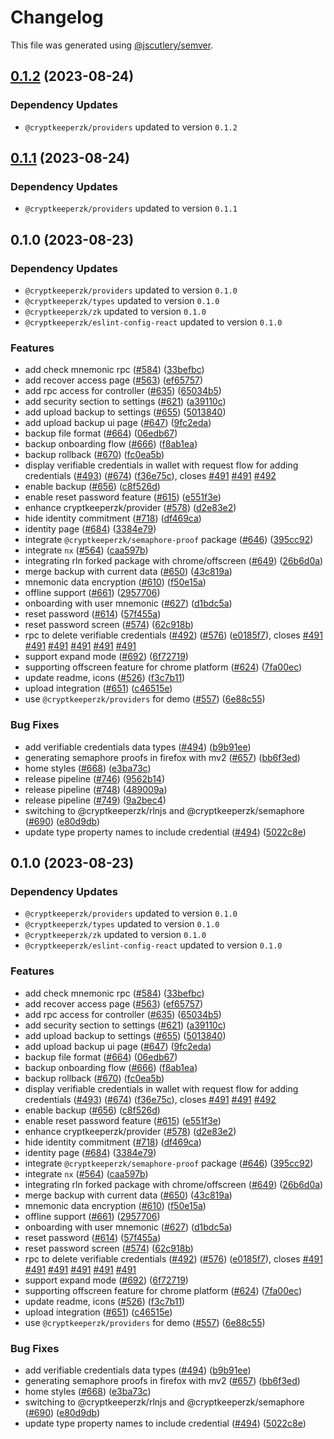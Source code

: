 # Changelog

This file was generated using [@jscutlery/semver](https://github.com/jscutlery/semver).

## [0.1.2](https://github.com/CryptKeeperZK/crypt-keeper-extension/compare/@cryptkeeperzk/app-0.1.1...@cryptkeeperzk/app-0.1.2) (2023-08-24)

### Dependency Updates

* `@cryptkeeperzk/providers` updated to version `0.1.2`
## [0.1.1](https://github.com/CryptKeeperZK/crypt-keeper-extension/compare/@cryptkeeperzk/app-0.1.0...@cryptkeeperzk/app-0.1.1) (2023-08-24)

### Dependency Updates

* `@cryptkeeperzk/providers` updated to version `0.1.1`
## 0.1.0 (2023-08-23)

### Dependency Updates

* `@cryptkeeperzk/providers` updated to version `0.1.0`
* `@cryptkeeperzk/types` updated to version `0.1.0`
* `@cryptkeeperzk/zk` updated to version `0.1.0`
* `@cryptkeeperzk/eslint-config-react` updated to version `0.1.0`

### Features

* add check mnemonic rpc ([#584](https://github.com/CryptKeeperZK/crypt-keeper-extension/issues/584)) ([33befbc](https://github.com/CryptKeeperZK/crypt-keeper-extension/commit/33befbc83912ba7226fb074d28a7ccbebf91f663))
* add recover access page ([#563](https://github.com/CryptKeeperZK/crypt-keeper-extension/issues/563)) ([ef65757](https://github.com/CryptKeeperZK/crypt-keeper-extension/commit/ef657578e051bdf35e6e35c146f4d85808ebf3c5))
* add rpc access for controller ([#635](https://github.com/CryptKeeperZK/crypt-keeper-extension/issues/635)) ([65034b5](https://github.com/CryptKeeperZK/crypt-keeper-extension/commit/65034b537fcf9bed95efeb543892aa0e873c132e))
* add security section to settings ([#621](https://github.com/CryptKeeperZK/crypt-keeper-extension/issues/621)) ([a39110c](https://github.com/CryptKeeperZK/crypt-keeper-extension/commit/a39110cb7e994d2443894bac8dadb1b20c55137f))
* add upload backup to settings ([#655](https://github.com/CryptKeeperZK/crypt-keeper-extension/issues/655)) ([5013840](https://github.com/CryptKeeperZK/crypt-keeper-extension/commit/50138406a72d93a8c4b7190869151ce339287ebe))
* add upload backup ui page ([#647](https://github.com/CryptKeeperZK/crypt-keeper-extension/issues/647)) ([9fc2eda](https://github.com/CryptKeeperZK/crypt-keeper-extension/commit/9fc2edad53b53f323020cb03e6523c96dce41258))
* backup file format ([#664](https://github.com/CryptKeeperZK/crypt-keeper-extension/issues/664)) ([06edb67](https://github.com/CryptKeeperZK/crypt-keeper-extension/commit/06edb672e83e8402943330fb7ca1b433d48ba7dc))
* backup onboarding flow ([#666](https://github.com/CryptKeeperZK/crypt-keeper-extension/issues/666)) ([f8ab1ea](https://github.com/CryptKeeperZK/crypt-keeper-extension/commit/f8ab1ea4a41834b864c44b368fb5054a2df45bef))
* backup rollback ([#670](https://github.com/CryptKeeperZK/crypt-keeper-extension/issues/670)) ([fc0ea5b](https://github.com/CryptKeeperZK/crypt-keeper-extension/commit/fc0ea5b055eadc38dbb796221e8154cc334fd837))
* display verifiable credentials in wallet with request flow for adding credentials ([#493](https://github.com/CryptKeeperZK/crypt-keeper-extension/issues/493)) ([#674](https://github.com/CryptKeeperZK/crypt-keeper-extension/issues/674)) ([f36e75c](https://github.com/CryptKeeperZK/crypt-keeper-extension/commit/f36e75ced7364ced01794f48296eee6d6e7e91d7)), closes [#491](https://github.com/CryptKeeperZK/crypt-keeper-extension/issues/491) [#491](https://github.com/CryptKeeperZK/crypt-keeper-extension/issues/491) [#492](https://github.com/CryptKeeperZK/crypt-keeper-extension/issues/492)
* enable backup ([#656](https://github.com/CryptKeeperZK/crypt-keeper-extension/issues/656)) ([c8f526d](https://github.com/CryptKeeperZK/crypt-keeper-extension/commit/c8f526d9e0c08d53943d4f2b5e799ec2ac20f28e))
* enable reset password feature  ([#615](https://github.com/CryptKeeperZK/crypt-keeper-extension/issues/615)) ([e551f3e](https://github.com/CryptKeeperZK/crypt-keeper-extension/commit/e551f3e7061ffa75c86c04c1f78bb319d2e81bcc))
* enhance cryptkeeperzk/provider ([#578](https://github.com/CryptKeeperZK/crypt-keeper-extension/issues/578)) ([d2e83e2](https://github.com/CryptKeeperZK/crypt-keeper-extension/commit/d2e83e289368f1845fa587161b8db1579b29fa64))
* hide identity commitment ([#718](https://github.com/CryptKeeperZK/crypt-keeper-extension/issues/718)) ([df469ca](https://github.com/CryptKeeperZK/crypt-keeper-extension/commit/df469ca61d46d479c5056d45e7b87302ff78653a))
* identity page ([#684](https://github.com/CryptKeeperZK/crypt-keeper-extension/issues/684)) ([3384e79](https://github.com/CryptKeeperZK/crypt-keeper-extension/commit/3384e79006a4aef46c698e083c2b29ad5eee9782))
* integrate `@cryptkeeperzk/semaphore-proof` package ([#646](https://github.com/CryptKeeperZK/crypt-keeper-extension/issues/646)) ([395cc92](https://github.com/CryptKeeperZK/crypt-keeper-extension/commit/395cc92cc921365d691e373b28ae6cfb6c658e26))
* integrate `nx` ([#564](https://github.com/CryptKeeperZK/crypt-keeper-extension/issues/564)) ([caa597b](https://github.com/CryptKeeperZK/crypt-keeper-extension/commit/caa597b7ba3acabd98502f8e860b482702887263))
* integrating rln forked package with chrome/offscreen ([#649](https://github.com/CryptKeeperZK/crypt-keeper-extension/issues/649)) ([26b6d0a](https://github.com/CryptKeeperZK/crypt-keeper-extension/commit/26b6d0a2984dd5778eaa87435ce2c78793bb4031))
* merge backup with current data ([#650](https://github.com/CryptKeeperZK/crypt-keeper-extension/issues/650)) ([43c819a](https://github.com/CryptKeeperZK/crypt-keeper-extension/commit/43c819abf3a09cbe8b0e1374df38dd46dc0be32b))
* mnemonic data encryption ([#610](https://github.com/CryptKeeperZK/crypt-keeper-extension/issues/610)) ([f50e15a](https://github.com/CryptKeeperZK/crypt-keeper-extension/commit/f50e15a6bf662aac196577261e9fbfe0a3b90528))
* offline support ([#661](https://github.com/CryptKeeperZK/crypt-keeper-extension/issues/661)) ([2957706](https://github.com/CryptKeeperZK/crypt-keeper-extension/commit/2957706276d7f9b55ed8dcbd68d9bfbc5cba866e))
* onboarding with user mnemonic ([#627](https://github.com/CryptKeeperZK/crypt-keeper-extension/issues/627)) ([d1bdc5a](https://github.com/CryptKeeperZK/crypt-keeper-extension/commit/d1bdc5a536466d56886a062956ef32ae8d4c4487))
* reset password ([#614](https://github.com/CryptKeeperZK/crypt-keeper-extension/issues/614)) ([57f455a](https://github.com/CryptKeeperZK/crypt-keeper-extension/commit/57f455a2c9fc2bf7c6bcf4791c865f85885441cd))
* reset password screen ([#574](https://github.com/CryptKeeperZK/crypt-keeper-extension/issues/574)) ([62c918b](https://github.com/CryptKeeperZK/crypt-keeper-extension/commit/62c918b5eb2644c9e72dd7e754eca2881db8801d))
* rpc to delete verifiable credentials ([#492](https://github.com/CryptKeeperZK/crypt-keeper-extension/issues/492)) ([#576](https://github.com/CryptKeeperZK/crypt-keeper-extension/issues/576)) ([e0185f7](https://github.com/CryptKeeperZK/crypt-keeper-extension/commit/e0185f7cb9eae0ee4503981b98ba6519285c7d87)), closes [#491](https://github.com/CryptKeeperZK/crypt-keeper-extension/issues/491) [#491](https://github.com/CryptKeeperZK/crypt-keeper-extension/issues/491) [#491](https://github.com/CryptKeeperZK/crypt-keeper-extension/issues/491) [#491](https://github.com/CryptKeeperZK/crypt-keeper-extension/issues/491) [#491](https://github.com/CryptKeeperZK/crypt-keeper-extension/issues/491) [#491](https://github.com/CryptKeeperZK/crypt-keeper-extension/issues/491)
* support expand mode ([#692](https://github.com/CryptKeeperZK/crypt-keeper-extension/issues/692)) ([6f72719](https://github.com/CryptKeeperZK/crypt-keeper-extension/commit/6f72719f433762632022169a2c3c9095c06bdf6e))
* supporting offscreen feature for chrome platform ([#624](https://github.com/CryptKeeperZK/crypt-keeper-extension/issues/624)) ([7fa00ec](https://github.com/CryptKeeperZK/crypt-keeper-extension/commit/7fa00ecb53cb23ba85db5f7656a10692e8c0774d))
* update readme, icons ([#526](https://github.com/CryptKeeperZK/crypt-keeper-extension/issues/526)) ([f3c7b11](https://github.com/CryptKeeperZK/crypt-keeper-extension/commit/f3c7b110316d195e7b72a7c7b6edba3ece744b81))
* upload integration ([#651](https://github.com/CryptKeeperZK/crypt-keeper-extension/issues/651)) ([c46515e](https://github.com/CryptKeeperZK/crypt-keeper-extension/commit/c46515ef4001a0bbd4b8fa63a090a42d6e2a1a62))
* use `@cryptkeeperzk/providers` for demo ([#557](https://github.com/CryptKeeperZK/crypt-keeper-extension/issues/557)) ([6e88c55](https://github.com/CryptKeeperZK/crypt-keeper-extension/commit/6e88c5540a153b0f3fb66480f472fbdac6b8e74d))


### Bug Fixes

* add verifiable credentials data types ([#494](https://github.com/CryptKeeperZK/crypt-keeper-extension/issues/494)) ([b9b91ee](https://github.com/CryptKeeperZK/crypt-keeper-extension/commit/b9b91eedc2fa176cb693025f50a07684b72816ed))
* generating semaphore proofs in firefox with mv2 ([#657](https://github.com/CryptKeeperZK/crypt-keeper-extension/issues/657)) ([bb6f3ed](https://github.com/CryptKeeperZK/crypt-keeper-extension/commit/bb6f3ed01d45c00517bb5ab7c6e822519c19504c))
* home styles ([#668](https://github.com/CryptKeeperZK/crypt-keeper-extension/issues/668)) ([e3ba73c](https://github.com/CryptKeeperZK/crypt-keeper-extension/commit/e3ba73cd5ae2925091f547d56728cd552fdb18e5))
* release pipeline ([#746](https://github.com/CryptKeeperZK/crypt-keeper-extension/issues/746)) ([9562b14](https://github.com/CryptKeeperZK/crypt-keeper-extension/commit/9562b14ef47a15ddae8f88ce64d131ecefb8123d))
* release pipeline ([#748](https://github.com/CryptKeeperZK/crypt-keeper-extension/issues/748)) ([489009a](https://github.com/CryptKeeperZK/crypt-keeper-extension/commit/489009a7f8c7fd55478450d84b69ab0bd8101a91))
* release pipeline ([#749](https://github.com/CryptKeeperZK/crypt-keeper-extension/issues/749)) ([9a2bec4](https://github.com/CryptKeeperZK/crypt-keeper-extension/commit/9a2bec43eb8cfc9765eb7dd10bd06ac761de3c2a))
* switching to @cryptkeeperzk/rlnjs and @cryptkeeperzk/semaphore ([#690](https://github.com/CryptKeeperZK/crypt-keeper-extension/issues/690)) ([e80d9db](https://github.com/CryptKeeperZK/crypt-keeper-extension/commit/e80d9db21d8187ec88408a02f8c7785347b9f541))
* update type property names to include credential ([#494](https://github.com/CryptKeeperZK/crypt-keeper-extension/issues/494)) ([5022c8e](https://github.com/CryptKeeperZK/crypt-keeper-extension/commit/5022c8ee253941d34faecc3bc8ecb98b2d1c3d1b))

## 0.1.0 (2023-08-23)

### Dependency Updates

* `@cryptkeeperzk/providers` updated to version `0.1.0`
* `@cryptkeeperzk/types` updated to version `0.1.0`
* `@cryptkeeperzk/zk` updated to version `0.1.0`
* `@cryptkeeperzk/eslint-config-react` updated to version `0.1.0`

### Features

* add check mnemonic rpc ([#584](https://github.com/CryptKeeperZK/crypt-keeper-extension/issues/584)) ([33befbc](https://github.com/CryptKeeperZK/crypt-keeper-extension/commit/33befbc83912ba7226fb074d28a7ccbebf91f663))
* add recover access page ([#563](https://github.com/CryptKeeperZK/crypt-keeper-extension/issues/563)) ([ef65757](https://github.com/CryptKeeperZK/crypt-keeper-extension/commit/ef657578e051bdf35e6e35c146f4d85808ebf3c5))
* add rpc access for controller ([#635](https://github.com/CryptKeeperZK/crypt-keeper-extension/issues/635)) ([65034b5](https://github.com/CryptKeeperZK/crypt-keeper-extension/commit/65034b537fcf9bed95efeb543892aa0e873c132e))
* add security section to settings ([#621](https://github.com/CryptKeeperZK/crypt-keeper-extension/issues/621)) ([a39110c](https://github.com/CryptKeeperZK/crypt-keeper-extension/commit/a39110cb7e994d2443894bac8dadb1b20c55137f))
* add upload backup to settings ([#655](https://github.com/CryptKeeperZK/crypt-keeper-extension/issues/655)) ([5013840](https://github.com/CryptKeeperZK/crypt-keeper-extension/commit/50138406a72d93a8c4b7190869151ce339287ebe))
* add upload backup ui page ([#647](https://github.com/CryptKeeperZK/crypt-keeper-extension/issues/647)) ([9fc2eda](https://github.com/CryptKeeperZK/crypt-keeper-extension/commit/9fc2edad53b53f323020cb03e6523c96dce41258))
* backup file format ([#664](https://github.com/CryptKeeperZK/crypt-keeper-extension/issues/664)) ([06edb67](https://github.com/CryptKeeperZK/crypt-keeper-extension/commit/06edb672e83e8402943330fb7ca1b433d48ba7dc))
* backup onboarding flow ([#666](https://github.com/CryptKeeperZK/crypt-keeper-extension/issues/666)) ([f8ab1ea](https://github.com/CryptKeeperZK/crypt-keeper-extension/commit/f8ab1ea4a41834b864c44b368fb5054a2df45bef))
* backup rollback ([#670](https://github.com/CryptKeeperZK/crypt-keeper-extension/issues/670)) ([fc0ea5b](https://github.com/CryptKeeperZK/crypt-keeper-extension/commit/fc0ea5b055eadc38dbb796221e8154cc334fd837))
* display verifiable credentials in wallet with request flow for adding credentials ([#493](https://github.com/CryptKeeperZK/crypt-keeper-extension/issues/493)) ([#674](https://github.com/CryptKeeperZK/crypt-keeper-extension/issues/674)) ([f36e75c](https://github.com/CryptKeeperZK/crypt-keeper-extension/commit/f36e75ced7364ced01794f48296eee6d6e7e91d7)), closes [#491](https://github.com/CryptKeeperZK/crypt-keeper-extension/issues/491) [#491](https://github.com/CryptKeeperZK/crypt-keeper-extension/issues/491) [#492](https://github.com/CryptKeeperZK/crypt-keeper-extension/issues/492)
* enable backup ([#656](https://github.com/CryptKeeperZK/crypt-keeper-extension/issues/656)) ([c8f526d](https://github.com/CryptKeeperZK/crypt-keeper-extension/commit/c8f526d9e0c08d53943d4f2b5e799ec2ac20f28e))
* enable reset password feature  ([#615](https://github.com/CryptKeeperZK/crypt-keeper-extension/issues/615)) ([e551f3e](https://github.com/CryptKeeperZK/crypt-keeper-extension/commit/e551f3e7061ffa75c86c04c1f78bb319d2e81bcc))
* enhance cryptkeeperzk/provider ([#578](https://github.com/CryptKeeperZK/crypt-keeper-extension/issues/578)) ([d2e83e2](https://github.com/CryptKeeperZK/crypt-keeper-extension/commit/d2e83e289368f1845fa587161b8db1579b29fa64))
* hide identity commitment ([#718](https://github.com/CryptKeeperZK/crypt-keeper-extension/issues/718)) ([df469ca](https://github.com/CryptKeeperZK/crypt-keeper-extension/commit/df469ca61d46d479c5056d45e7b87302ff78653a))
* identity page ([#684](https://github.com/CryptKeeperZK/crypt-keeper-extension/issues/684)) ([3384e79](https://github.com/CryptKeeperZK/crypt-keeper-extension/commit/3384e79006a4aef46c698e083c2b29ad5eee9782))
* integrate `@cryptkeeperzk/semaphore-proof` package ([#646](https://github.com/CryptKeeperZK/crypt-keeper-extension/issues/646)) ([395cc92](https://github.com/CryptKeeperZK/crypt-keeper-extension/commit/395cc92cc921365d691e373b28ae6cfb6c658e26))
* integrate `nx` ([#564](https://github.com/CryptKeeperZK/crypt-keeper-extension/issues/564)) ([caa597b](https://github.com/CryptKeeperZK/crypt-keeper-extension/commit/caa597b7ba3acabd98502f8e860b482702887263))
* integrating rln forked package with chrome/offscreen ([#649](https://github.com/CryptKeeperZK/crypt-keeper-extension/issues/649)) ([26b6d0a](https://github.com/CryptKeeperZK/crypt-keeper-extension/commit/26b6d0a2984dd5778eaa87435ce2c78793bb4031))
* merge backup with current data ([#650](https://github.com/CryptKeeperZK/crypt-keeper-extension/issues/650)) ([43c819a](https://github.com/CryptKeeperZK/crypt-keeper-extension/commit/43c819abf3a09cbe8b0e1374df38dd46dc0be32b))
* mnemonic data encryption ([#610](https://github.com/CryptKeeperZK/crypt-keeper-extension/issues/610)) ([f50e15a](https://github.com/CryptKeeperZK/crypt-keeper-extension/commit/f50e15a6bf662aac196577261e9fbfe0a3b90528))
* offline support ([#661](https://github.com/CryptKeeperZK/crypt-keeper-extension/issues/661)) ([2957706](https://github.com/CryptKeeperZK/crypt-keeper-extension/commit/2957706276d7f9b55ed8dcbd68d9bfbc5cba866e))
* onboarding with user mnemonic ([#627](https://github.com/CryptKeeperZK/crypt-keeper-extension/issues/627)) ([d1bdc5a](https://github.com/CryptKeeperZK/crypt-keeper-extension/commit/d1bdc5a536466d56886a062956ef32ae8d4c4487))
* reset password ([#614](https://github.com/CryptKeeperZK/crypt-keeper-extension/issues/614)) ([57f455a](https://github.com/CryptKeeperZK/crypt-keeper-extension/commit/57f455a2c9fc2bf7c6bcf4791c865f85885441cd))
* reset password screen ([#574](https://github.com/CryptKeeperZK/crypt-keeper-extension/issues/574)) ([62c918b](https://github.com/CryptKeeperZK/crypt-keeper-extension/commit/62c918b5eb2644c9e72dd7e754eca2881db8801d))
* rpc to delete verifiable credentials ([#492](https://github.com/CryptKeeperZK/crypt-keeper-extension/issues/492)) ([#576](https://github.com/CryptKeeperZK/crypt-keeper-extension/issues/576)) ([e0185f7](https://github.com/CryptKeeperZK/crypt-keeper-extension/commit/e0185f7cb9eae0ee4503981b98ba6519285c7d87)), closes [#491](https://github.com/CryptKeeperZK/crypt-keeper-extension/issues/491) [#491](https://github.com/CryptKeeperZK/crypt-keeper-extension/issues/491) [#491](https://github.com/CryptKeeperZK/crypt-keeper-extension/issues/491) [#491](https://github.com/CryptKeeperZK/crypt-keeper-extension/issues/491) [#491](https://github.com/CryptKeeperZK/crypt-keeper-extension/issues/491) [#491](https://github.com/CryptKeeperZK/crypt-keeper-extension/issues/491)
* support expand mode ([#692](https://github.com/CryptKeeperZK/crypt-keeper-extension/issues/692)) ([6f72719](https://github.com/CryptKeeperZK/crypt-keeper-extension/commit/6f72719f433762632022169a2c3c9095c06bdf6e))
* supporting offscreen feature for chrome platform ([#624](https://github.com/CryptKeeperZK/crypt-keeper-extension/issues/624)) ([7fa00ec](https://github.com/CryptKeeperZK/crypt-keeper-extension/commit/7fa00ecb53cb23ba85db5f7656a10692e8c0774d))
* update readme, icons ([#526](https://github.com/CryptKeeperZK/crypt-keeper-extension/issues/526)) ([f3c7b11](https://github.com/CryptKeeperZK/crypt-keeper-extension/commit/f3c7b110316d195e7b72a7c7b6edba3ece744b81))
* upload integration ([#651](https://github.com/CryptKeeperZK/crypt-keeper-extension/issues/651)) ([c46515e](https://github.com/CryptKeeperZK/crypt-keeper-extension/commit/c46515ef4001a0bbd4b8fa63a090a42d6e2a1a62))
* use `@cryptkeeperzk/providers` for demo ([#557](https://github.com/CryptKeeperZK/crypt-keeper-extension/issues/557)) ([6e88c55](https://github.com/CryptKeeperZK/crypt-keeper-extension/commit/6e88c5540a153b0f3fb66480f472fbdac6b8e74d))


### Bug Fixes

* add verifiable credentials data types ([#494](https://github.com/CryptKeeperZK/crypt-keeper-extension/issues/494)) ([b9b91ee](https://github.com/CryptKeeperZK/crypt-keeper-extension/commit/b9b91eedc2fa176cb693025f50a07684b72816ed))
* generating semaphore proofs in firefox with mv2 ([#657](https://github.com/CryptKeeperZK/crypt-keeper-extension/issues/657)) ([bb6f3ed](https://github.com/CryptKeeperZK/crypt-keeper-extension/commit/bb6f3ed01d45c00517bb5ab7c6e822519c19504c))
* home styles ([#668](https://github.com/CryptKeeperZK/crypt-keeper-extension/issues/668)) ([e3ba73c](https://github.com/CryptKeeperZK/crypt-keeper-extension/commit/e3ba73cd5ae2925091f547d56728cd552fdb18e5))
* switching to @cryptkeeperzk/rlnjs and @cryptkeeperzk/semaphore ([#690](https://github.com/CryptKeeperZK/crypt-keeper-extension/issues/690)) ([e80d9db](https://github.com/CryptKeeperZK/crypt-keeper-extension/commit/e80d9db21d8187ec88408a02f8c7785347b9f541))
* update type property names to include credential ([#494](https://github.com/CryptKeeperZK/crypt-keeper-extension/issues/494)) ([5022c8e](https://github.com/CryptKeeperZK/crypt-keeper-extension/commit/5022c8ee253941d34faecc3bc8ecb98b2d1c3d1b))
